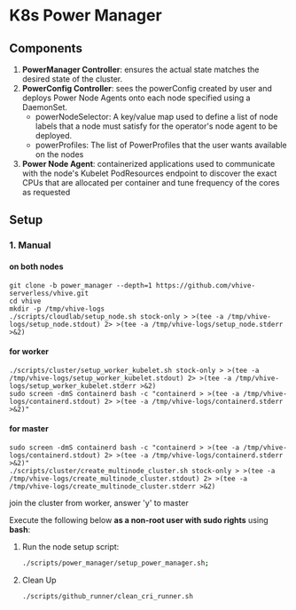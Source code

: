 # K8s Power Manager

## Components
1. **PowerManager Controller**: ensures the actual state matches the desired state of the cluster.
2. **PowerConfig Controller**: sees the powerConfig created by user and deploys Power Node Agents onto each node specified using a DaemonSet.
    - powerNodeSelector: A key/value map used to define a list of node labels that a node must satisfy for the operator's node
      agent to be deployed.
    - powerProfiles: The list of PowerProfiles that the user wants available on the nodes
3. **Power Node Agent**: containerized applications used to communicate with the node's Kubelet PodResources endpoint to discover the exact CPUs that
   are allocated per container and tune frequency of the cores as requested


## Setup
### 1. Manual
#### on both nodes
    git clone -b power_manager --depth=1 https://github.com/vhive-serverless/vhive.git
    cd vhive
    mkdir -p /tmp/vhive-logs
    ./scripts/cloudlab/setup_node.sh stock-only > >(tee -a /tmp/vhive-logs/setup_node.stdout) 2> >(tee -a /tmp/vhive-logs/setup_node.stderr >&2)

#### for worker
    ./scripts/cluster/setup_worker_kubelet.sh stock-only > >(tee -a /tmp/vhive-logs/setup_worker_kubelet.stdout) 2> >(tee -a /tmp/vhive-logs/setup_worker_kubelet.stderr >&2)
    sudo screen -dmS containerd bash -c "containerd > >(tee -a /tmp/vhive-logs/containerd.stdout) 2> >(tee -a /tmp/vhive-logs/containerd.stderr >&2)"

#### for master
    sudo screen -dmS containerd bash -c "containerd > >(tee -a /tmp/vhive-logs/containerd.stdout) 2> >(tee -a /tmp/vhive-logs/containerd.stderr >&2)"
    ./scripts/cluster/create_multinode_cluster.sh stock-only > >(tee -a /tmp/vhive-logs/create_multinode_cluster.stdout) 2> >(tee -a /tmp/vhive-logs/create_multinode_cluster.stderr >&2)

 join the cluster from worker, answer 'y' to master


Execute the following below **as a non-root user with sudo rights** using **bash**:
1. Run the node setup script:
    ```bash
    ./scripts/power_manager/setup_power_manager.sh;
    
2. Clean Up
   ```bash
   ./scripts/github_runner/clean_cri_runner.sh
   ```